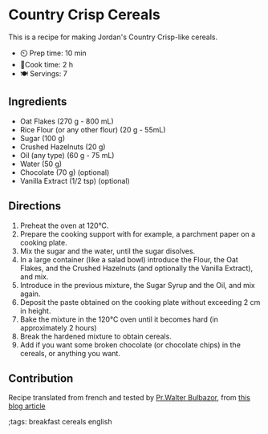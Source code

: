 # Country Crisp Cereals

This is a recipe for making Jordan's Country Crisp-like cereals.

- ⏲️ Prep time: 10 min
- 🍳Cook time: 2 h
- 🍽️ Servings: 7

## Ingredients

- Oat Flakes (270 g - 800 mL)
- Rice Flour (or any other flour) (20 g - 55mL)
- Sugar (100 g)
- Crushed Hazelnuts (20 g)
- Oil (any type) (60 g - 75 mL)
- Water (50 g)
- Chocolate (70 g) (optional)
- Vanilla Extract (1/2 tsp) (optional)

## Directions

1. Preheat the oven at 120°C.
2. Prepare the cooking support with for example, a parchment paper on a cooking plate.
3. Mix the sugar and the water, until the sugar disolves.
4. In a large container (like a salad bowl) introduce the Flour, the Oat Flakes, and the Crushed Hazelnuts (and optionally the Vanilla Extract), and mix.
5. Introduce in the previous mixture, the Sugar Syrup and the Oil, and mix again.
6. Deposit the paste obtained on the cooking plate without exceeding 2 cm in height.
7. Bake the mixture in the 120°C oven until it becomes hard (in approximately 2 hours)
8. Break the hardened mixture to obtain cereals.
9. Add if you want some broken chocolate (or chocolate chips) in the cereals, or anything you want.

## Contribution

Recipe translated from french and tested by [Pr.Walter Bulbazor](https://prwalterbulbazor.868center.tech), from [this blog article](https://vegebon.wordpress.com/2010/07/27/country-crisp-au-chocolat-la-recette-maison/)

;tags: breakfast cereals english
